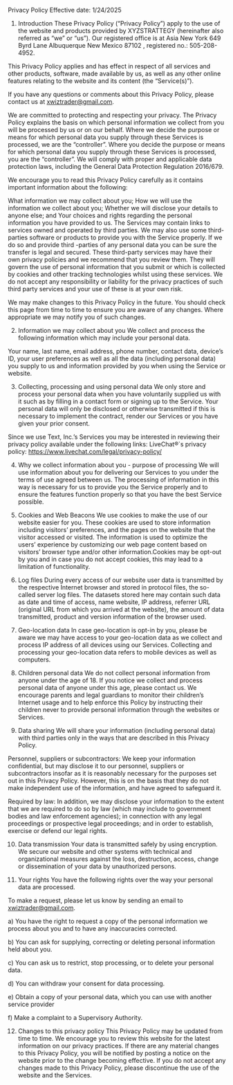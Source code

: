 Privacy Policy
Effective date: 1/24/2025

1. Introduction
These Privacy Policy (“Privacy Policy”) apply to the use of the website and products provided by XYZSTRATTEGY (hereinafter also referred as “we” or “us”). Our registered office is at Asia New York 649 Byrd Lane Albuquerque New Mexico 87102 , registered no.: 505-208-4952.

This Privacy Policy applies and has effect in respect of all services and other products, software, made available by us, as well as any other online features relating to the website and its content (the “Service(s)”).

If you have any questions or comments about this Privacy Policy, please contact us at xwiztrader@gmail.com.

We are committed to protecting and respecting your privacy. The Privacy Policy explains the basis on which personal information we collect from you will be processed by us or on our behalf. Where we decide the purpose or means for which personal data you supply through these Services is processed, we are the “controller”. Where you decide the purpose or means for which personal data you supply through these Services is processed, you are the “controller”. We will comply with proper and applicable data protection laws, including the General Data Protection Regulation 2016/679.

We encourage you to read this Privacy Policy carefully as it contains important information about the following:

What information we may collect about you;
How we will use the information we collect about you;
Whether we will disclose your details to anyone else; and
Your choices and rights regarding the personal information you have provided to us.
The Services may contain links to services owned and operated by third parties. We may also use some third-parties software or products to provide you with the Service properly. If we do so and provide third -parties of any personal data you can be sure the transfer is legal and secured. These third-party services may have their own privacy policies and we recommend that you review them. They will govern the use of personal information that you submit or which is collected by cookies and other tracking technologies whilst using these services. We do not accept any responsibility or liability for the privacy practices of such third party services and your use of these is at your own risk.

We may make changes to this Privacy Policy in the future. You should check this page from time to time to ensure you are aware of any changes. Where appropriate we may notify you of such changes.

2. Information we may collect about you
We collect and process the following information which may include your personal data.

Your name, last name, email address, phone number, contact data, device’s ID, your user preferences as well as all the data (including personal data) you supply to us and information provided by you when using the Service or website.

3. Collecting, processing and using personal data
We only store and process your personal data when you have voluntarily supplied us with it such as by filling in a contact form or signing up to the Service. Your personal data will only be disclosed or otherwise transmitted if this is necessary to implement the contract, render our Services or you have given your prior consent.

Since we use Text, Inc.’s Services you may be interested in reviewing their privacy policy available under the following links:
LiveChat®`s privacy policy: https://www.livechat.com/legal/privacy-policy/

4. Why we collect information about you - purpose of processing
We will use information about you for delivering our Services to you under the terms of use agreed between us. The processing of information in this way is necessary for us to provide you the Service properly and to ensure the features function properly so that you have the best Service possible.

5. Cookies and Web Beacons
We use cookies to make the use of our website easier for you. These cookies are used to store information including visitors’ preferences, and the pages on the website that the visitor accessed or visited. The information is used to optimize the users’ experience by customizing our web page content based on visitors’ browser type and/or other information.Cookies may be opt-out by you and in case you do not accept cookies, this may lead to a limitation of functionality.

6. Log files
During every access of our website user data is transmitted by the respective Internet browser and stored in protocol files, the so-called server log files. The datasets stored here may contain such data as date and time of access, name website, IP address, referrer URL (original URL from which you arrived at the website), the amount of data transmitted, product and version information of the browser used.

7. Geo-location data
In case geo-location is opt-in by you, please be aware we may have access to your geo-location data as we collect and process IP address of all devices using our Services. Collecting and processing your geo-location data refers to mobile devices as well as computers.

8. Children personal data
We do not collect personal information from anyone under the age of 18. If you notice we collect and process personal data of anyone under this age, please contact us. We encourage parents and legal guardians to monitor their children’s Internet usage and to help enforce this Policy by instructing their children never to provide personal information through the websites or Services.

9. Data sharing
We will share your information (including personal data) with third parties only in the ways that are described in this Privacy Policy.

Personnel, suppliers or subcontractors: We keep your information confidential, but may disclose it to our personnel, suppliers or subcontractors insofar as it is reasonably necessary for the purposes set out in this Privacy Policy. However, this is on the basis that they do not make independent use of the information, and have agreed to safeguard it.

Required by law: In addition, we may disclose your information to the extent that we are required to do so by law (which may include to government bodies and law enforcement agencies); in connection with any legal proceedings or prospective legal proceedings; and in order to establish, exercise or defend our legal rights.

10. Data transmission
Your data is transmitted safely by using encryption. We secure our website and other systems with technical and organizational measures against the loss, destruction, access, change or dissemination of your data by unauthorized persons.

11. Your rights
You have the following rights over the way your personal data are processed.

To make a request, please let us know by sending an email to xwiztrader@gmail.com.

a) You have the right to request a copy of the personal information we process about you and to have any inaccuracies corrected.

b) You can ask for supplying, correcting or deleting personal information held about you.

c) You can ask us to restrict, stop processing, or to delete your personal data.

d) You can withdraw your consent for data processing.

e) Obtain a copy of your personal data, which you can use with another service provider

f) Make a complaint to a Supervisory Authority.

12. Changes to this privacy policy
This Privacy Policy may be updated from time to time. We encourage you to review this website for the latest information on our privacy practices. If there are any material changes to this Privacy Policy, you will be notified by posting a notice on the website prior to the change becoming effective. If you do not accept any changes made to this Privacy Policy, please discontinue the use of the website and the Services. 
